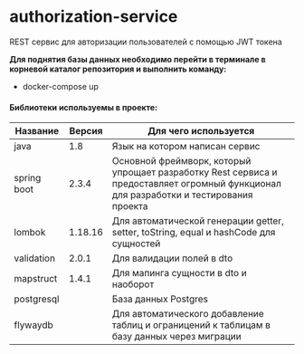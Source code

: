 # authorization-service

REST сервис для авторизации пользователей с помощью JWT токена


**Для поднятия базы данных необходимо перейти в терминале в корневой каталог репозитория и выполнить команду:**
*  docker-compose up

#### Библиотеки используемы в проекте:

Название | Версия | Для чего используется
---------------------|--------|--------------
java                 |1.8     | Язык на котором написан сервис
spring boot          |2.3.4   | Основной фреймворк, который упрощает разработку Rest сервиса и предоставляет огромный функционал для разработки и тестирования проекта
lombok               |1.18.16 | Для автоматической генерации getter, setter, toString, equal и hashCode для сущностей
validation           |2.0.1   | Для валидации полей в dto
mapstruct            |1.4.1   | Для мапинга сущности в dto и наоборот
postgresql           |        | База данных Postgres
flywaydb             |        | Для автоматического добавление таблиц и ограницений к таблицам в базу данных через миграции